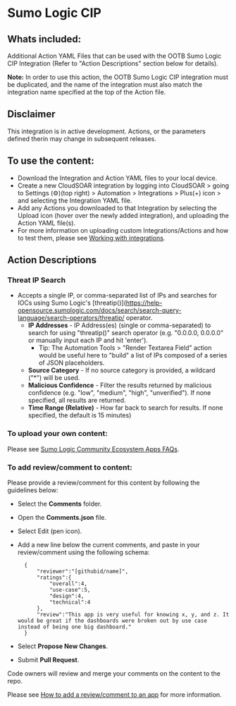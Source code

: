 # Sumo Logic CIP

## Whats included:
Additional Action YAML Files that can be used with the OOTB Sumo Logic CIP Integration (Refer to "Action Descriptions" section below for details).

**Note:** In order to use this action, the OOTB Sumo Logic CIP integration must be duplicated, and the name of the integration must also match the integration name specified at the top of the Action file.

## Disclaimer
This integration is in active development. Actions, or the parameters defined therin may change in subsequent releases.

## To use the content:
- Download the Integration and Action YAML files to your local device.
- Create a new CloudSOAR integration by logging into CloudSOAR > going to Settings (⚙)(top right) > Automation > Integrations > Plus(+) icon > and selecting the Integration YAML file.
- Add any Actions you downloaded to that Integration by selecting the Upload icon (hover over the newly added integration), and uploading the Action YAML file(s).
- For more information on uploading custom Integrations/Actions and how to test them, please see [Working with integrations](https://help-opensource.sumologic.com/docs/cloud-soar/cloud-soar-integration-framework/#working-with-integrations).

## Action Descriptions 
### Threat IP Search
- Accepts a single IP, or comma-separated list of IPs and searches for IOCs using Sumo Logic's [threatip()](https://help-opensource.sumologic.com/docs/search/search-query-language/search-operators/threatip/ operator. 
  - **IP Addresses** - IP Address(es) (single or comma-separated) to search for using "threatip()" search operator (e.g. "0.0.0.0, 0.0.0.0" or manually input each IP and hit 'enter').
    - Tip: The Automation Tools > "Render Textarea Field" action would be useful here to "build" a list of IPs composed of a series of JSON placeholders.
  - **Source Category** - If no source category is provided, a wildcard ("*") will be used.
  - **Malicious Confidence** - Filter the results returned by malicious confidence (e.g. "low", "medium", "high", "unverified"). If none specified, all results are returned.
  - **Time Range (Relative)** - How far back to search for results. If none specified, the default is 15 minutes)



### To upload your own content:
Please see [Sumo Logic Community Ecosystem Apps FAQs](https://help.sumologic.com/docs/integrations/community-ecosystem-apps/#faq).

### To add review/comment to content:
Please provide a review/comment for this content by following the guidelines below:

- Select the **Comments** folder.
- Open the **Comments.json** file.
- Select Edit (pen icon).
- Add a new line below the current comments, and paste in your review/comment using the following schema:

        {
            "reviewer":"[githubid/name]",
            "ratings":{
                "overall":4,
                "use-case":5,
                "design":4,
                "technical":4
            },
            "review":"This app is very useful for knowing x, y, and z. It would be great if the dashboards were broken out by use case instead of being one big dashboard."
        }


- Select **Propose New Changes**.
- Submit **Pull Request**.

Code owners will review and merge your comments on the content to the repo.

Please see [How to add a review/comment to an app](https://help.sumologic.com/docs/integrations/community-ecosystem-apps/#how-do-i-add-a-reviewrating-to-an-app) for more information.
